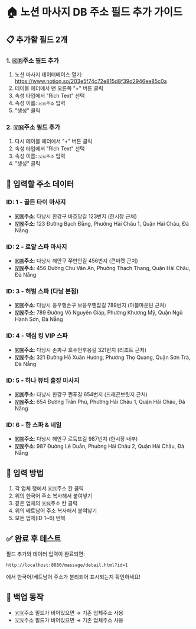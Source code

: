 # 🏠 노션 마사지 DB 주소 필드 추가 가이드

## 📋 추가할 필드 2개

### 1. 🇰🇷주소 필드 추가
1. 노션 마사지 데이터베이스 열기: https://www.notion.so/203e5f74c72e815d8f39d2946ee85c0a
2. 테이블 헤더에서 맨 오른쪽 "+" 버튼 클릭
3. 속성 타입에서 "Rich Text" 선택
4. 속성 이름: `🇰🇷주소` 입력
5. "생성" 클릭

### 2. 🇻🇳주소 필드 추가  
1. 다시 테이블 헤더에서 "+" 버튼 클릭
2. 속성 타입에서 "Rich Text" 선택
3. 속성 이름: `🇻🇳주소` 입력
4. "생성" 클릭

## 📝 입력할 주소 데이터

### ID: 1 - 골든 타이 마사지
- **🇰🇷주소**: 다낭시 한강구 바흐당길 123번지 (한시장 근처)
- **🇻🇳주소**: 123 Đường Bạch Đằng, Phường Hải Châu 1, Quận Hải Châu, Đà Nẵng

### ID: 2 - 로얄 스파 마사지
- **🇰🇷주소**: 다낭시 해안구 쭈반안길 456번지 (콘마켓 근처)
- **🇻🇳주소**: 456 Đường Chu Văn An, Phường Thạch Thang, Quận Hải Châu, Đà Nẵng

### ID: 3 - 허벌 스파 (다낭 본점)
- **🇰🇷주소**: 다낭시 응우행손구 보응우옌잡길 789번지 (마블마운틴 근처)
- **🇻🇳주소**: 789 Đường Võ Nguyên Giáp, Phường Khương Mỹ, Quận Ngũ Hành Sơn, Đà Nẵng

### ID: 4 - 맥심 킹 VIP 스파
- **🇰🇷주소**: 다낭시 손짜구 호쑤언후옹길 321번지 (리조트 근처)
- **🇻🇳주소**: 321 Đường Hồ Xuân Hương, Phường Thọ Quang, Quận Sơn Trà, Đà Nẵng

### ID: 5 - 하나 뷰티 출장 마사지
- **🇰🇷주소**: 다낭시 한강구 쩐푸길 654번지 (드래곤브릿지 근처)
- **🇻🇳주소**: 654 Đường Trần Phú, Phường Hải Châu 1, Quận Hải Châu, Đà Nẵng

### ID: 6 - 한 스파 & 네일
- **🇰🇷주소**: 다낭시 해안구 르둑또길 987번지 (한시장 내부)
- **🇻🇳주소**: 987 Đường Lê Duẩn, Phường Hải Châu 2, Quận Hải Châu, Đà Nẵng

## 🎯 입력 방법
1. 각 업체 행에서 🇰🇷주소 칸 클릭
2. 위의 한국어 주소 복사해서 붙여넣기
3. 같은 업체의 🇻🇳주소 칸 클릭
4. 위의 베트남어 주소 복사해서 붙여넣기
5. 모든 업체(ID 1~6) 반복

## ✅ 완료 후 테스트
필드 추가와 데이터 입력이 완료되면:
```
http://localhost:8080/massage/detail.html?id=1
```
에서 한국어/베트남어 주소가 분리되어 표시되는지 확인하세요!

## 🔄 백업 동작
- 🇰🇷주소 필드가 비어있으면 → 기존 업체주소 사용
- 🇻🇳주소 필드가 비어있으면 → 기존 업체주소 사용
